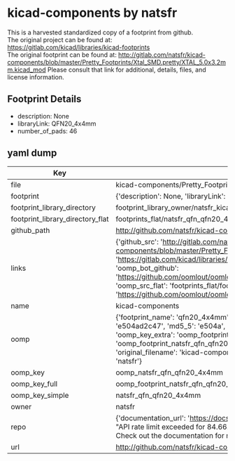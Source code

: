 # kicad-components by natsfr  
This is a harvested standardized copy of a footprint from github.  
The original project can be found at:  
https://gitlab.com/kicad/libraries/kicad-footprints  
The original footprint can be found at:
http://gitlab.com/natsfr/kicad-components/blob/master/Pretty_Footprints/Xtal_SMD.pretty/XTAL_5.0x3.2mm.kicad_mod
Please consult that link for additional, details, files, and license information.  
## Footprint Details
* description: None  
* libraryLink: QFN20_4x4mm  
* number_of_pads: 46  
## yaml dump  
| Key | Value |  
| --- | --- |  
| file | kicad-components/Pretty_Footprints/QFN.pretty/QFN20_4x4mm.kicad_mod |  
| footprint | {'description': None, 'libraryLink': 'QFN20_4x4mm', 'number_of_pads': 46} |  
| footprint_library_directory | footprint_library_owner/natsfr_kicad-components |  
| footprint_library_directory_flat | footprints_flat/natsfr_qfn_qfn20_4x4mm/working |  
| github_path | http://github.com/natsfr/kicad-components/blob/master/Pretty_Footprints/QFN.pretty/QFN20_4x4mm.kicad_mod |  
| links | {'github_src': 'http://gitlab.com/natsfr/kicad-components/blob/master/Pretty_Footprints/Xtal_SMD.pretty/XTAL_5.0x3.2mm.kicad_mod', 'github_src_repo': 'https://gitlab.com/kicad/libraries/kicad-footprints', 'oomp_bot': 'footprints/natsfr_qfn_qfn20_4x4mm/working', 'oomp_bot_github': 'https://github.com/oomlout/oomlout_oomp_footprint_bot/tree/main/footprints/natsfr_qfn_qfn20_4x4mm/working', 'oomp_src_flat': 'footprints_flat/footprints_flat/natsfr_qfn_qfn20_4x4mm/working', 'oomp_src_flat_github': 'https://github.com/oomlout/oomlout_oomp_footprint_src/tree/main/footprints_flat/natsfr_qfn_qfn20_4x4mm/working'} |  
| name | kicad-components |  
| oomp | {'footprint_name': 'qfn20_4x4mm', 'library_name': 'qfn', 'md5': 'e504ad2c47b94f6b795223f28c875089', 'md5_10': 'e504ad2c47', 'md5_5': 'e504a', 'md5_6': 'e504ad', 'oomp_key': 'oomp_natsfr_qfn_qfn20_4x4mm', 'oomp_key_extra': 'oomp_footprint_natsfr_qfn_qfn20_4x4mm', 'oomp_key_full': 'oomp_footprint_natsfr_qfn_qfn20_4x4mm_e504ad', 'oomp_key_simple': 'natsfr_qfn_qfn20_4x4mm', 'original_filename': 'kicad-components/Pretty_Footprints/QFN.pretty/QFN20_4x4mm.kicad_mod', 'owner_name': 'natsfr'} |  
| oomp_key | oomp_natsfr_qfn_qfn20_4x4mm |  
| oomp_key_full | oomp_footprint_natsfr_qfn_qfn20_4x4mm |  
| oomp_key_simple | natsfr_qfn_qfn20_4x4mm |  
| owner | natsfr |  
| repo | {'documentation_url': 'https://docs.github.com/rest/overview/resources-in-the-rest-api#rate-limiting', 'message': "API rate limit exceeded for 84.66.173.59. (But here's the good news: Authenticated requests get a higher rate limit. Check out the documentation for more details.)"} |  
| url | http://github.com/natsfr/kicad-components |  

